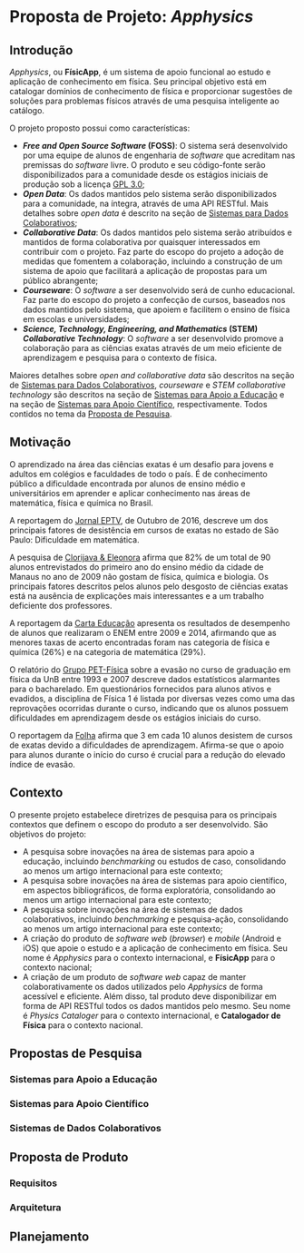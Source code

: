 # Proposta de Projeto: _Apphysics_

## Introdução

_Apphysics_, ou **FísicApp**, é um sistema de apoio funcional ao estudo e aplicação de conhecimento em física. Seu principal objetivo está em catalogar domínios de conhecimento de física e proporcionar sugestões de soluções para problemas físicos através de uma pesquisa inteligente ao catálogo.

O projeto proposto possui como características:

* **_Free and Open Source Software_ (FOSS)**: O sistema será desenvolvido por uma equipe de alunos de engenharia de _software_ que acreditam nas premissas do _software_ livre. O produto e seu código-fonte serão disponibilizados para a comunidade desde os estágios iniciais de produção sob a licença [GPL 3.0](https://www.gnu.org/licenses/gpl-3.0.pt-br.html);
* **_Open Data_**: Os dados mantidos pelo sistema serão disponibilizados para a comunidade, na íntegra, através de uma API RESTful. Mais detalhes sobre _open data_ é descrito na seção de [Sistemas para Dados Colaborativos](#sistemas-para-dados-colaborativos);
* **_Collaborative Data_**: Os dados mantidos pelo sistema serão atribuídos e mantidos de forma colaborativa por quaisquer interessados em contribuir com o projeto. Faz parte do escopo do projeto a adoção de medidas que fomentem a colaboração, incluindo a construção de um sistema de apoio que facilitará a aplicação de propostas para um público abrangente;
* **_Courseware_**: O _software_ a ser desenvolvido será de cunho educacional. Faz parte do escopo do projeto a confecção de cursos, baseados nos dados mantidos pelo sistema, que apoiem e facilitem o ensino de física em escolas e universidades;
* **_Science, Technology, Engineering, and Mathematics_ (STEM) _Collaborative Technology_**: O _software_ a ser desenvolvido promove a colaboração para as ciências exatas através de um meio eficiente de aprendizagem e pesquisa para o contexto de física.

Maiores detalhes sobre _open and collaborative data_ são descritos na seção de [Sistemas para Dados Colaborativos](#sistemas-de-dados-colaborativos), _courseware_ e _STEM collaborative technology_ são descritos na seção de [Sistemas para Apoio a Educação](#sistemas-para-apoio-a-educação) e na seção de [Sistemas para Apoio Científico](#sistemas-para-apoio-científico), respectivamente. Todos contidos no tema da [Proposta de Pesquisa](#proposta-de-pesquisa).

## Motivação

O aprendizado na área das ciências exatas é um desafio para jovens e adultos em colégios e faculdades de todo o país. É de conhecimento público a dificuldade encontrada por alunos de ensino médio e universitários em aprender e aplicar conhecimento nas áreas de matemática, física e química no Brasil.

A reportagem do [Jornal EPTV](http://g1.globo.com/sp/sao-carlos-regiao/jornal-da-eptv-2edicao//videos/v/universitarios-desistem-de-cursos-de-exatas-por-conta-da-dificuldade-com-matematica/5366950/), de Outubro de 2016, descreve um dos principais fatores de desistência em cursos de exatas no estado de São Paulo: Dificuldade em matemática.

A pesquisa de [Clorijava & Eleonora](http://www.sbpcnet.org.br/livro/61ra/resumos/resumos/6537.htm) afirma que 82% de um total de 90 alunos entrevistados do primeiro ano do ensino médio da cidade de Manaus no ano de 2009 não gostam de física, química e biologia. Os principais fatores descritos pelos alunos pelo desgosto de ciências exatas está na ausência de explicações mais interessantes e a um trabalho deficiente dos professores.

A reportagem da [Carta Educação](http://www.cartaeducacao.com.br/reportagens/fisica-e-quimica-sao-as-maiores-dificuldades-do-enem/) apresenta os resultados de desempenho de alunos que realizaram o ENEM entre 2009 e 2014, afirmando que as menores taxas de acerto encontradas foram nas categoria de física e química (26%) e na categoria de matemática (29%).

O relatório do [Grupo PET-Física](http://www.if.ufrgs.br/gra/agenda/relatorio_a_comissao_de_graduacao.pdf) sobre a evasão no curso de graduação em física da UnB entre 1993 e 2007 descreve dados estatísticos alarmantes para o bacharelado. Em questionários fornecidos para alunos ativos e evadidos, a disciplina de Física 1 é listada por diversas vezes como uma das reprovações ocorridas durante o curso, indicando que os alunos possuem dificuldades em aprendizagem desde os estágios iniciais do curso.

O reportagem da [Folha](http://www1.folha.uol.com.br/educacao/2016/10/1819158-sem-preparo-e-financiamento-3-em-10-alunos-largam-cursos-de-exatas.shtml) afirma que 3 em cada 10 alunos desistem de cursos de exatas devido a dificuldades de aprendizagem. Afirma-se que o apoio para alunos durante o início do curso é crucial para a redução do elevado índice de evasão.

## Contexto

O presente projeto estabelece diretrizes de pesquisa para os principais contextos que definem o escopo do produto a ser desenvolvido. São objetivos do projeto:

* A pesquisa sobre inovações na área de sistemas para apoio a educação, incluindo _benchmarking_ ou estudos de caso, consolidando ao menos um artigo internacional para este contexto;
* A pesquisa sobre inovações na área de sistemas para apoio científico, em aspectos bibliográficos, de forma exploratória, consolidando ao menos um artigo internacional para este contexto;
* A pesquisa sobre inovações na área de sistemas de dados colaborativos, incluindo _benchmarking_ e pesquisa-ação, consolidando ao menos um artigo internacional para este contexto;
* A criação do produto de _software_ _web_ (_browser_) e _mobile_ (Android e iOS) que apoie o estudo e a aplicação de conhecimento em física. Seu nome é _Apphysics_ para o contexto internacional, e **FísicApp** para o contexto nacional;
* A criação de um produto de _software_ _web_ capaz de manter colaborativamente os dados utilizados pelo _Apphysics_ de forma acessível e eficiente. Além disso, tal produto deve disponibilizar em forma de API RESTful todos os dados mantidos pelo mesmo. Seu nome é _Physics Cataloger_ para o contexto internacional, e **Catalogador de Física** para o contexto nacional.

## Propostas de Pesquisa

### Sistemas para Apoio a Educação

### Sistemas para Apoio Científico

### Sistemas de Dados Colaborativos

## Proposta de Produto

### Requisitos

### Arquitetura

## Planejamento

